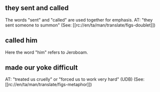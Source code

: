 ## they sent and called ##

The words "sent" and "called" are used together for emphasis. AT: "they sent someone to summon" (See: [[rc://en/ta/man/translate/figs-doublet]])

## called him ##

Here the word "him" refers to Jeroboam.

## made our yoke difficult ##

AT: "treated us cruelly" or "forced us to work very hard" (UDB) (See: [[rc://en/ta/man/translate/figs-metaphor]])